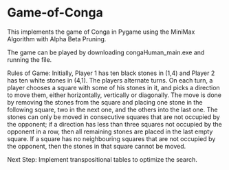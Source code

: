 # Game-of-Conga
This implements the game of Conga in Pygame using the MiniMax Algorithm with Alpha Beta Pruning.

The game can be played by downloading congaHuman_main.exe and running the file.

Rules of Game:
      Initially, Player 1 has ten black stones in (1,4) and Player 2 has ten white stones in (4,1).
      The players alternate turns. On each turn, a player chooses a square with some of his
      stones in it, and picks a direction to move them, either horizontally, vertically or
      diagonally. The move is done by removing the stones from the square and placing one
      stone in the following square, two in the next one, and the others into the last one. The
      stones can only be moved in consecutive squares that are not occupied by the opponent;
      if a direction has less than three squares not occupied by the opponent in a row, then all
      remaining stones are placed in the last empty square. If a square has no neighbouring
      squares that are not occupied by the opponent, then the stones in that square cannot be
      moved.

Next Step: Implement transpositional tables to optimize the search.
